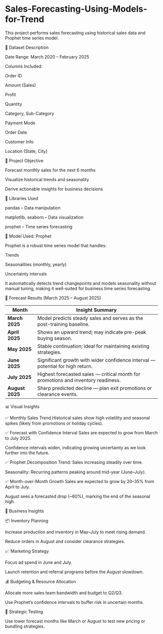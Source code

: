 # Sales-Forecasting-Using-Models-for-Trend

This project performs sales forecasting using historical sales data and Prophet time series model.

📁 Dataset Description

Date Range: March 2020 – February 2025

Columns Included:

Order ID

Amount (Sales)

Profit

Quantity

Category, Sub-Category

Payment Mode

Order Date

Customer Info

Location (State, City)

🎯 Project Objective

Forecast monthly sales for the next 6 months

Visualize historical trends and seasonality

Derive actionable insights for business decisions

🧰 Libraries Used

pandas – Data manipulation

matplotlib, seaborn – Data visualization

prophet – Time series forecasting

🧠 Model Used: Prophet

Prophet is a robust time series model that handles:

Trends

Seasonalities (monthly, yearly)

Uncertainty intervals

It automatically detects trend changepoints and models seasonality without manual tuning, making it well-suited for business time series forecasting.

🔮 Forecast Results (March 2025 – August 2025)

| Month           | Insight Summary                                                                       |
| --------------- | ------------------------------------------------------------------------------------- |
| **March 2025**  | Model predicts steady sales and serves as the post-training baseline.                 |
| **April 2025**  | Shows an upward trend; may indicate pre-peak buying season.                           |
| **May 2025**    | Stable continuation; ideal for maintaining existing strategies.                       |
| **June 2025**   | Significant growth with wider confidence interval — potential for high return.        |
| **July 2025**   | Highest forecasted sales — critical month for promotions and inventory readiness.     |
| **August 2025** | Sharp predicted decline — plan exit promotions or clearance events.                   |

📊 Visual Insights

✅ Monthly Sales Trend
Historical sales show high volatility and seasonal spikes (likely from promotions or holiday cycles).

✅ Forecast with Confidence Interval
Sales are expected to grow from March to July 2025.

Confidence intervals widen, indicating growing uncertainty as we look further into the future.

✅ Prophet Decomposition
Trend: Sales increasing steadily over time.

Seasonality: Recurring patterns peaking around mid-year (June–July).

✅ Month-over-Month Growth
Sales are expected to grow by 20–35% from April to July.

August sees a forecasted drop (~60%), marking the end of the seasonal high.

📌 Business Insights

📦 Inventory Planning

Increase production and inventory in May–July to meet rising demand.

Reduce orders in August and consider clearance strategies.

📈 Marketing Strategy

Focus ad spend in June and July.

Launch retention and referral programs before the August slowdown.

💰 Budgeting & Resource Allocation

Allocate more sales team bandwidth and budget to Q2/Q3.

Use Prophet’s confidence intervals to buffer risk in uncertain months.

🧪 Strategic Testing

Use lower forecast months like March or August to test new pricing or bundling strategies.


